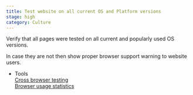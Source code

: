 ```yaml
---
title: Test website on all current OS and Platform versions
stage: high
category: Culture
---
```


Verify that all pages were tested on all current and popularly used
OS versions.  

In case they are not then show proper browser support warning to
website users.

* Tools <br>
[Cross browser testing ](http://browserstack.com/)<br>
[Browser usage statistics](http://gs.statcounter.com/)<br>
